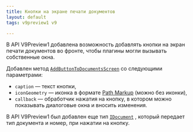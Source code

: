 ```yaml
---
title: Кнопки на экране печати документов 
layout: default
tags: v9preview1 v9

---
```


В API V9Preview1 добавлена возможность добавлять кнопки на экран печати документов во фронте, чтобы плагины могли вызывать собственные окна. 


Добавлен метод [`AddButtonToDocumentsScreen`](https://iiko.github.io/front.api.sdk/v9/html/M_Resto_Front_Api_IOperationService_AddButtonToDocumentsScreen.htm) со следующими параметрами:

* `caption` — текст кнопки,
* `iconGeometry` — иконка в формате [Path Markup](https://docs.microsoft.com/en-us/dotnet/desktop/wpf/graphics-multimedia/path-markup-syntax?view=netframeworkdesktop-4.8) (можно без иконки),
* `callback` — обработчик нажатия на кнопку, в котором можно показывать диалоговые окна и вносить изменения.

В API V9Preview1 был добавлен еще тип [`IDocument`](https://iiko.github.io/front.api.sdk/v9/html/Properties_T_Resto_Front_Api_Data_Documents_IDocument.htm) , который передает тип документа и номер, при нажатии на кнопку.


